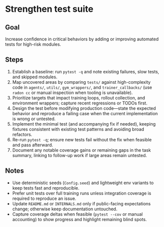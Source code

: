 # Strengthen test suite

## Goal
Increase confidence in critical behaviors by adding or improving automated tests for high-risk modules.

## Steps
1. Establish a baseline: run `pytest -q` and note existing failures, slow tests, and skipped modules.
2. Map uncovered areas by comparing `tests/` against high-complexity code in `agents/`, `utils/`, `gym_wrappers/`, and `trainer_callbacks/` (use `radon cc` or manual inspection when tooling is unavailable).
3. Prioritize targets that impact training loops, rollout collection, and environment wrappers; capture recent regressions or TODOs first.
4. Design the test before modifying production code—state the expected behavior and reproduce a failing case when the current implementation is wrong or untested.
5. Implement the minimal test (and accompanying fix if needed), keeping fixtures consistent with existing test patterns and avoiding broad refactors.
6. Re-run `pytest -q`; ensure new tests fail without the fix when feasible and pass afterward.
7. Document any notable coverage gains or remaining gaps in the task summary, linking to follow-up work if large areas remain untested.

## Notes
- Use deterministic seeds (`Config.seed`) and lightweight env variants to keep tests fast and reproducible.
- Prefer unit tests over full training runs unless integration coverage is required to reproduce an issue.
- Update `README.md` or `INTERNALS.md` only if public-facing expectations change; otherwise keep documentation untouched.
- Capture coverage deltas when feasible (`pytest --cov` or manual accounting) to show progress and highlight remaining blind spots.

